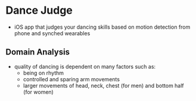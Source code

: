 # Dance Judge
- iOS app that judges your dancing skills based on motion detection from phone and synched wearables

## Domain Analysis
- quality of dancing is dependent on many factors such as:
	- being on rhythm
	- controlled and sparing arm movements
	- larger movements of head, neck, chest (for men) and bottom half (for women)